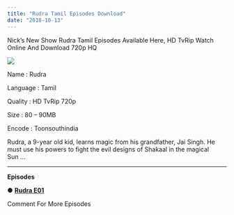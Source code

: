 ```yaml
---
title: "Rudra Tamil Episodes Download"
date: "2018-10-13"
---
```


Nick’s New Show Rudra Tamil Episodes Available Here, HD TvRip Watch Online And Download 720p HQ

[![](https://2.bp.blogspot.com/-0HH1W2ITBQM/W8HkY_YqKwI/AAAAAAAAAyo/rgAfRHUeBjcwwpuOrG7c8OxrmGArDajhQCLcBGAs/s400/Rudra{2bdbed38d32e7704a3eaa20af56e2289d0665505d01c3d892d71953ac3249a13}2BPoster{2bdbed38d32e7704a3eaa20af56e2289d0665505d01c3d892d71953ac3249a13}2BTSI.jpg)](https://2.bp.blogspot.com/-0HH1W2ITBQM/W8HkY_YqKwI/AAAAAAAAAyo/rgAfRHUeBjcwwpuOrG7c8OxrmGArDajhQCLcBGAs/s1600/Rudra{2bdbed38d32e7704a3eaa20af56e2289d0665505d01c3d892d71953ac3249a13}2BPoster{2bdbed38d32e7704a3eaa20af56e2289d0665505d01c3d892d71953ac3249a13}2BTSI.jpg)

Name : Rudra

Language : Tamil

Quality : HD TvRip 720p

Size : 80 – 90MB

Encode : Toonsouthindia

Rudra, a 9-year old kid, learns magic from his grandfather, Jai Singh. He must use his powers to fight the evil designs of Shakaal in the magical Sun …

* * *

**Episodes**  

● **[Rudra E01](https://cll.press/GUyd)**

Comment For More Episodes
